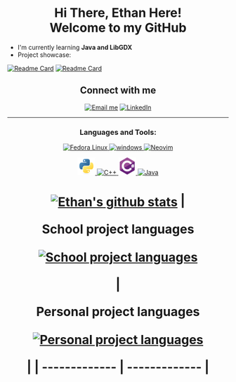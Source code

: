 <h1 align="center">Hi There, Ethan Here!<br/> Welcome to my GitHub</h1>

- I'm currently learning **Java and LibGDX**
- Project showcase:

[![Readme Card](https://github-readme-stats.vercel.app/api/pin/?username=eef-g-archive&repo=Dungeoneer\&title_color=b48ead\&icon_color=b48ead\&text_color=e5e9f0\&bg_color=3b4252)](https://github.com/eef-g-archive/Dungeoneer) [![Readme Card](https://github-readme-stats.vercel.app/api/pin/?username=eef-g&repo=the-caverns\&title_color=b48ead\&icon_color=b48ead\&text_color=e5e9f0\&bg_color=3b4252)](https://github.com/eef-g/DOOM-Remake)


<h2 align="center"> Connect with me</h2>
<p align="center">
    <a href="mailto: ethgray@proton.me"><img src="https://cdn.discordapp.com/attachments/1201605094433624084/1201605129569308712/mailto_icon.png?ex=664659fb&is=6645087b&hm=aae1af3bc8409bd1eb508d21e50131cfaf4e50da6ec7974fdb76eed1666ed24d&" alt="Email me" width="40" height="40"/></a>
    <a href="https://www.linkedin.com/in/ethan-gray-42aab81b5/" target="_blank" rel="noreferrer"><img src="https://static.cdnlogo.com/logos/l/78/linkedin-icon.svg" alt="LinkedIn" width="40" height="40"/></a>
</p>

<hr />
<h3 align="center">Languages and Tools:</h3>

<p align="center">
    <a href="https://fedoraproject.org/" target="_blank" rel="noreferrer"> <img src="https://upload.wikimedia.org/wikipedia/commons/3/3f/Fedora_logo.svg" alt="Fedora Linux" width="40" height="40"/> </a>
    <a href="https://www.microsoft.com/en-us/windows" target="_blank" rel="noreferrer"> <img src="https://upload.wikimedia.org/wikipedia/commons/5/5f/Windows_logo_-_2012.svg" alt="windows" width="40" height="40"/> </a>
    <a href="https://neovim.io/" target="_blank" rel="noreferrer"> <img src="https://upload.wikimedia.org/wikipedia/commons/3/3a/Neovim-mark.svg" alt="Neovim" width="40" height="40"/> </a>
</p>
<p align="center">
    <a href="https://www.python.org" target="_blank" rel="noreferrer"> <img src="https://raw.githubusercontent.com/devicons/devicon/master/icons/python/python-original.svg" alt="python" width="40" height="40"/> </a> 
    <a href="https://isocpp.org/" target="_blank" rel="noreferrer"> <img src="https://upload.wikimedia.org/wikipedia/commons/1/18/ISO_C%2B%2B_Logo.svg" alt="C++" width="40" height="40"/> </a>
    <a href="https://www.w3schools.com/cs/" target="_blank" rel="noreferrer"> <img src="https://raw.githubusercontent.com/devicons/devicon/master/icons/csharp/csharp-original.svg" alt="csharp" width="40" height="40"/> </a>
    <a href="https://docs.oracle.com/javase/8/docs/technotes/guides/language/index.html" target ="_blank"> <img src="https://www.svgrepo.com/show/303388/java-4-logo.svg" alt="Java" width="40" height="40"/> </a>
</p>
<h1 align="center">

<a href="https://github.com/anuraghazra/github-readme-stats"><img align="center" src="https://github-readme-stats.vercel.app/api?username=eef-g&show_icons=true&hide_border=true&hide=issues&count_private=true&theme=nord" alt="Ethan's github stats" /></a>
| <p align="center"><p>School project languages</p><a href="https://github.com/anuraghazra/github-readme-stats"><img align="center" src="https://github-readme-stats.vercel.app/api/top-langs/?username=eef-g-archive&layout=donut&hide_border=true&title_color=b48ead&icon_color=b48ead&text_color=e5e9f0&bg_color=3b4252" alt="School project languages"/></a></p> | <p align="center"><p>Personal project languages</p><a href="https://github.com/anuraghazra/github-readme-stats"><img align="center" src="https://github-readme-stats.vercel.app/api/top-langs/?username=eef-g&layout=donut&hide_border=true&title_color=b48ead&icon_color=b48ead&text_color=e5e9f0&bg_color=3b4252" alt="Personal project languages"/></a></p> |
| ------------- | ------------- |
